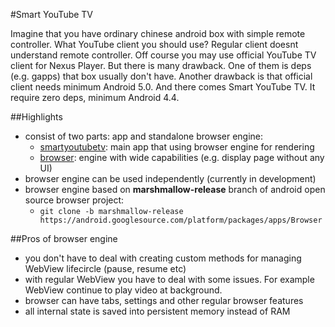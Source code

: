 #Smart YouTube TV

Imagine that you have ordinary chinese android box with simple remote controller.
What YouTube client you should use? Regular client doesnt understand remote controller.
Off course you may use official YouTube TV client for Nexus Player. But there is many drawback. 
One of them is deps (e.g. gapps) that box usually don't have.
Another drawback is that official client needs minimum Android 5.0. 
And there comes Smart YouTube TV. It require zero deps, minimum Android 4.4.

##Highlights
- consist of two parts: app and standalone browser engine:
	- [smartyoutubetv]: main app that using browser engine for rendering
	- [browser]: engine with wide capabilities (e.g. display page without any UI) 
- browser engine can be used independently (currently in development)
- browser engine based on **marshmallow-release** branch of android open source browser project:
	- `git clone -b marshmallow-release https://android.googlesource.com/platform/packages/apps/Browser`

##Pros of browser engine
- you don't have to deal with creating custom methods for managing WebView lifecircle (pause, resume etc)
- with regular WebView you have to deal with some issues. For example WebView continue to play video at background.
- browser can have tabs, settings and other regular browser features
- all internal state is saved into persistent memory instead of RAM

[browser-origin]: https://android.googlesource.com/platform/packages/apps/Browser
[smartyoutubetv]: https://github.com/yuliskov/SmartYouTubeTV/tree/master/smartyoutubetv
[browser]: https://github.com/yuliskov/SmartYouTubeTV/tree/master/browser
